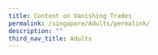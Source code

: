 ```yaml
---
title: Content on Vanishing Trades
permalink: /singapore/Adults/permalink/
description: ""
third_nav_title: Adults
---
```

